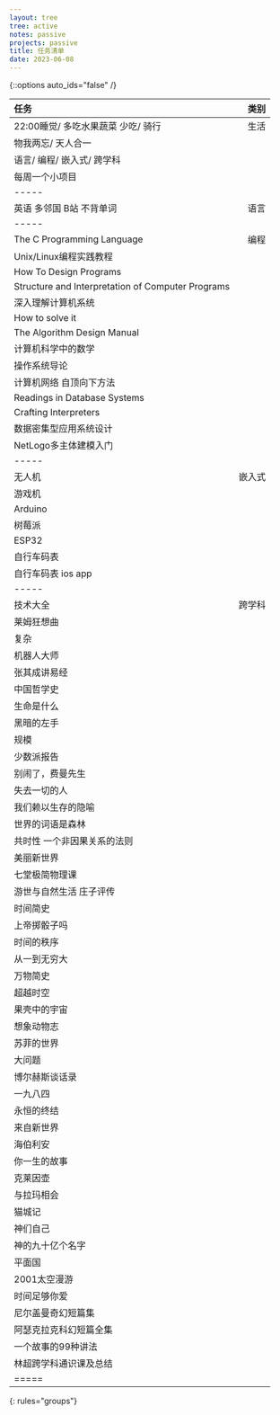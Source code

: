```yaml
---
layout: tree
tree: active
notes: passive
projects: passive
title: 任务清单
date: 2023-06-08
---
```



{::options auto_ids="false" /}


| 任务                                                         | 类别       |
|:-------------------------------------------------------------|-----------:|
| 22:00睡觉/ 多吃水果蔬菜 少吃/ 骑行                           | 生活       |
| 物我两忘/ 天人合一                                           |            |
| 语言/ 编程/ 嵌入式/ 跨学科                                   |            |
| 每周一个小项目                                               |            |
|-----
| 英语 多邻国 B站 不背单词                                     | 语言       |
|-----
| The C Programming Language                                   | 编程       |
| Unix/Linux编程实践教程                                       |            |
| How To Design Programs                                       |            |
| Structure and Interpretation of Computer Programs            |            |
| 深入理解计算机系统                                           |            |
| How to solve it                                              |            |
| The Algorithm Design Manual                                  |            |
| 计算机科学中的数学                                           |            |
| 操作系统导论                                                 |            |
| 计算机网络 自顶向下方法                                      |            |
| Readings in Database Systems                                 |            |
| Crafting Interpreters                                        |            |
| 数据密集型应用系统设计                                       |            |
| NetLogo多主体建模入门                                        |            |
|-----
| 无人机                                                       | 嵌入式     |
| 游戏机                                                       |            |
| Arduino                                                      |            |
| 树莓派                                                       |            |
| ESP32                                                        |            |
| 自行车码表                                                   |            |
| 自行车码表 ios app                                           |            |
|-----
| 技术大全                                                     | 跨学科     |
| 莱姆狂想曲                                                   |            |
| 复杂                                                         |            |
| 机器人大师                                                   |            |
| 张其成讲易经                                                 |            |
| 中国哲学史                                                   |            |
| 生命是什么                                                   |            |
| 黑暗的左手                                                   |            |
| 规模                                                         |            |
| 少数派报告                                                   |            |
| 别闹了，费曼先生                                             |            |
| 失去一切的人                                                 |            |
| 我们赖以生存的隐喻                                           |            |
| 世界的词语是森林                                             |            |
| 共时性 一个非因果关系的法则                                  |            |
| 美丽新世界                                                   |            |
| 七堂极简物理课                                               |            |
| 游世与自然生活 庄子评传                                      |            |
| 时间简史                                                     |            |
| 上帝掷骰子吗                                                 |            |
| 时间的秩序                                                   |            |
| 从一到无穷大                                                 |            |
| 万物简史                                                     |            |
| 超越时空                                                     |            |
| 果壳中的宇宙                                                 |            |
| 想象动物志                                                   |            |
| 苏菲的世界                                                   |            |
| 大问题                                                       |            |
| 博尔赫斯谈话录                                               |            |
| 一九八四                                                     |            |
| 永恒的终结                                                   |            |
| 来自新世界                                                   |            |
| 海伯利安                                                     |            |
| 你一生的故事                                                 |            |
| 克莱因壶                                                     |            |
| 与拉玛相会                                                   |            |
| 猫城记                                                       |            |
| 神们自己                                                     |            |
| 神的九十亿个名字                                             |            |
| 平面国                                                       |            |
| 2001太空漫游                                                 |            |
| 时间足够你爱                                                 |            |
| 尼尔盖曼奇幻短篇集                                           |            |
| 阿瑟克拉克科幻短篇全集                                       |            |
| 一个故事的99种讲法                                           |            |
| 林超跨学科通识课及总结                                       |            |
|=====
{: rules="groups"}

